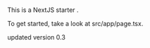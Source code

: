 # 

This is a NextJS starter .

To get started, take a look at src/app/page.tsx.


updated version 0.3

